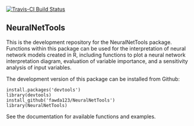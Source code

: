 [![Travis-CI Build Status](https://travis-ci.org/fawda123/NeuralNetTools.png?branch=master)](https://travis-ci.org/fawda123/NeuralNetTools)
## NeuralNetTools

This is the development repository for the NeuralNetTools package.  Functions within this package can be used for the interpretation of neural network models created in R, including functions to plot a neural network interpretation diagram, evaluation of variable importance, and a sensitivity analysis of input variables. 

The development version of this package can be installed from Github:

```
install.packages('devtools')
library(devtools)
install_github('fawda123/NeuralNetTools')
library(NeuralNetTools)
```

See the documentation for available functions and examples.